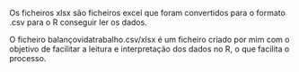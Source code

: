 Os ficheiros xlsx são ficheiros excel que foram convertidos para o formato .csv para o R conseguir ler os dados.

O ficheiro balançovidatrabalho.csv/xlsx é um ficheiro criado por mim com o objetivo de facilitar a leitura e interpretação dos dados no R, o que facilita o processo.
